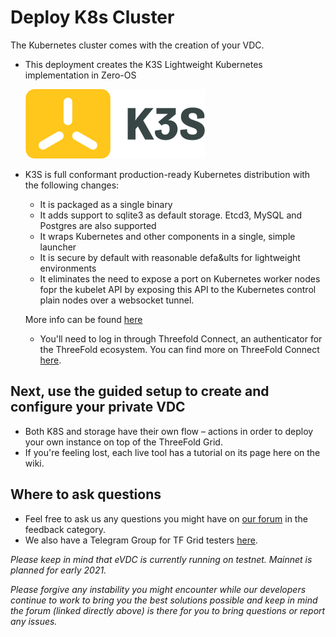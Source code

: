 # Deploy K8s Cluster

The Kubernetes cluster comes with the creation of your VDC.

- This deployment creates the K3S Lightweight Kubernetes implementation in Zero-OS

  ![](img/logo_k3s.png)

- K3S is full conformant production-ready Kubernetes distribution with the following changes:

  - It is packaged as a single binary
  - It adds support to sqlite3 as default storage. Etcd3, MySQL and Postgres are also supported
  - It wraps Kubernetes and other components in a single, simple launcher
  - It is secure by default with reasonable defa&ults for lightweight environments
  - It eliminates the need to expose a port on Kubernetes worker nodes fopr the kubelet API by exposing this API to the Kubernetes control plain nodes over a websocket tunnel.

  More info can be found [here](https://github.com/rancher/k3s)

  - You'll need to log in through Threefold Connect, an authenticator for the ThreeFold ecosystem.
    You can find more on ThreeFold Connect [here](https://manual.threefold.io/#/3botconnect_install).

## Next, use the guided setup to create and configure your private VDC

- Both K8S and storage have their own flow – actions in order to deploy your own instance on top of the ThreeFold Grid.
- If you're feeling lost, each live tool has a tutorial on its page here on the wiki.

## Where to ask questions

- Feel free to ask us any questions you might have on [our forum](https://forum.threefold.io) in the feedback category.
- We also have a Telegram Group for TF Grid testers [here](https://t.me/joinchat/BwOvOxxgK59GmRoZ2_sM0w).

_Please keep in mind that eVDC is currently running on testnet. Mainnet is planned for early 2021._

_Please forgive any instability you might encounter while our developers continue to work to bring you the best solutions possible and keep in mind the forum (linked directly above) is there for you to bring questions or report any issues._
